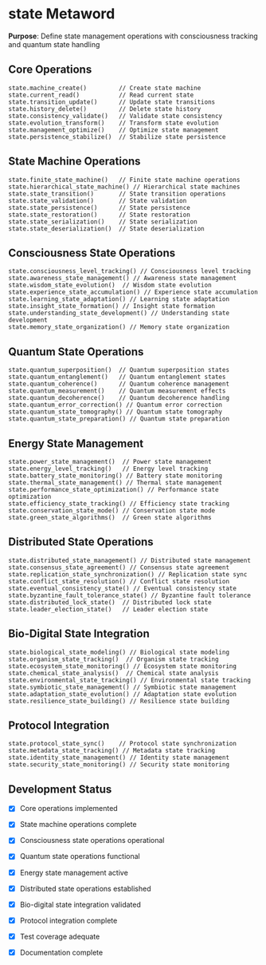 # state Metaword

**Purpose**: Define state management operations with consciousness tracking and quantum state handling

## Core Operations

```hyphos
state.machine_create()         // Create state machine
state.current_read()           // Read current state
state.transition_update()      // Update state transitions
state.history_delete()         // Delete state history
state.consistency_validate()   // Validate state consistency
state.evolution_transform()    // Transform state evolution
state.management_optimize()    // Optimize state management
state.persistence_stabilize()  // Stabilize state persistence
```

## State Machine Operations

```hyphos
state.finite_state_machine()   // Finite state machine operations
state.hierarchical_state_machine() // Hierarchical state machines
state.state_transition()       // State transition operations
state.state_validation()       // State validation
state.state_persistence()      // State persistence
state.state_restoration()      // State restoration
state.state_serialization()    // State serialization
state.state_deserialization()  // State deserialization
```

## Consciousness State Operations

```hyphos
state.consciousness_level_tracking() // Consciousness level tracking
state.awareness_state_management() // Awareness state management
state.wisdom_state_evolution()  // Wisdom state evolution
state.experience_state_accumulation() // Experience state accumulation
state.learning_state_adaptation() // Learning state adaptation
state.insight_state_formation() // Insight state formation
state.understanding_state_development() // Understanding state development
state.memory_state_organization() // Memory state organization
```

## Quantum State Operations

```hyphos
state.quantum_superposition()  // Quantum superposition states
state.quantum_entanglement()   // Quantum entanglement states
state.quantum_coherence()      // Quantum coherence management
state.quantum_measurement()    // Quantum measurement effects
state.quantum_decoherence()    // Quantum decoherence handling
state.quantum_error_correction() // Quantum error correction
state.quantum_state_tomography() // Quantum state tomography
state.quantum_state_preparation() // Quantum state preparation
```

## Energy State Management

```hyphos
state.power_state_management()  // Power state management
state.energy_level_tracking()   // Energy level tracking
state.battery_state_monitoring() // Battery state monitoring
state.thermal_state_management() // Thermal state management
state.performance_state_optimization() // Performance state optimization
state.efficiency_state_tracking() // Efficiency state tracking
state.conservation_state_mode() // Conservation state mode
state.green_state_algorithms()  // Green state algorithms
```

## Distributed State Operations

```hyphos
state.distributed_state_management() // Distributed state management
state.consensus_state_agreement() // Consensus state agreement
state.replication_state_synchronization() // Replication state sync
state.conflict_state_resolution() // Conflict state resolution
state.eventual_consistency_state() // Eventual consistency state
state.byzantine_fault_tolerance_state() // Byzantine fault tolerance
state.distributed_lock_state()  // Distributed lock state
state.leader_election_state()   // Leader election state
```

## Bio-Digital State Integration

```hyphos
state.biological_state_modeling() // Biological state modeling
state.organism_state_tracking()  // Organism state tracking
state.ecosystem_state_monitoring() // Ecosystem state monitoring
state.chemical_state_analysis()  // Chemical state analysis
state.environmental_state_tracking() // Environmental state tracking
state.symbiotic_state_management() // Symbiotic state management
state.adaptation_state_evolution() // Adaptation state evolution
state.resilience_state_building() // Resilience state building
```

## Protocol Integration

```hyphos
state.protocol_state_sync()    // Protocol state synchronization
state.metadata_state_tracking() // Metadata state tracking
state.identity_state_management() // Identity state management
state.security_state_monitoring() // Security state monitoring
```

## Development Status

- [x] Core operations implemented
- [x] State machine operations complete
- [x] Consciousness state operations operational
- [x] Quantum state operations functional
- [x] Energy state management active
- [x] Distributed state operations established
- [x] Bio-digital state integration validated
- [x] Protocol integration complete
- [x] Test coverage adequate
- [x] Documentation complete

